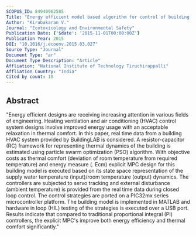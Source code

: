 ```yaml
---
SCOPUS_ID: 84940962585
Title: "Energy efficient model based algorithm for control of building HVAC systems"
Author: "Kirubakaran V."
Journal: "Ecotoxicology and Environmental Safety"
Publication Date: {'$date': '2015-11-01T00:00:00Z'}
Publication Year: 2015
DOI: "10.1016/j.ecoenv.2015.03.027"
Source Type: "Journal"
Document Type: "ar"
Document Type Description: "Article"
Affliation: "National Institute of Technology Tiruchirappalli"
Affliation Country: "India"
Cited by count: 10
---
```


## Abstract
"Energy efficient designs are receiving increasing attention in various fields of engineering. Heating ventilation and air conditioning (HVAC) control system designs involve improved energy usage with an acceptable relaxation in thermal comfort. In this paper, real time data from a building HVAC system provided by BuildingLAB is considered. A resistor-capacitor (RC) framework for representing thermal dynamics of the building is estimated using particle swarm optimization (PSO) algorithm. With objective costs as thermal comfort (deviation of room temperature from required temperature) and energy measure (. E<inf>cm</inf>) explicit MPC design for this building model is executed based on its state space representation of the supply water temperature (input)/room temperature (output) dynamics. The controllers are subjected to servo tracking and external disturbance (ambient temperature) is provided from the real time data during closed loop control. The control strategies are ported on a PIC32mx series microcontroller platform. The building model is implemented in MATLAB and hardware in loop (HIL) testing of the strategies is executed over a USB port. Results indicate that compared to traditional proportional integral (PI) controllers, the explicit MPC's improve both energy efficiency and thermal comfort significantly."
